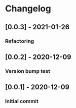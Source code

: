 # Changelog
## [0.0.3] - 2021-01-26
### Refactoring
## [0.0.2] - 2020-12-09
### Version bump test
## [0.0.1] - 2020-12-09
### Initial commit